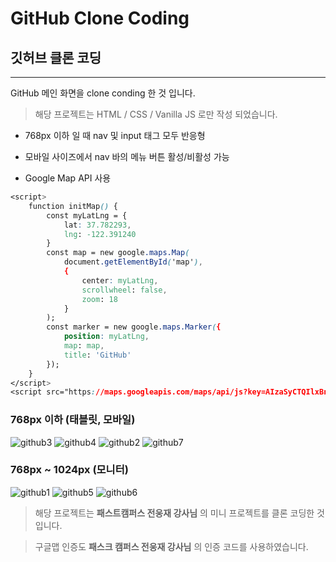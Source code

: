 # GitHub Clone Coding

## 깃허브 클론 코딩

---

GitHub 메인 화면을 clone conding 한 것 입니다.

> 해당 프로젝트는 HTML / CSS / Vanilla JS 로만 작성 되었습니다.

- 768px 이하 일 때 nav 및 input 태그 모두 반응형

- 모바일 사이즈에서 nav 바의 메뉴 버튼 활성/비활성 가능

- Google Map API 사용

```css
<script>
    function initMap() {
        const myLatLng = {
            lat: 37.782293,
            lng: -122.391240
        }
        const map = new google.maps.Map(
            document.getElementById('map'),
            {
                center: myLatLng,
                scrollwheel: false,
                zoom: 18
            }
        );
        const marker = new google.maps.Marker({
            position: myLatLng,
            map: map,
            title: 'GitHub'
        });
    }
</script>
<script src="https://maps.googleapis.com/maps/api/js?key=AIzaSyCTQIlxBn5AfKGvsfJiormAE1esN3fcCkg&callback=initMap" async defer></script>
```

### 768px 이하 (태블릿, 모바일)

![github3](https://user-images.githubusercontent.com/60214107/105949272-c6748380-60af-11eb-94d6-286c9bd73a46.PNG)
![github4](https://user-images.githubusercontent.com/60214107/105949276-c7a5b080-60af-11eb-9c6e-b92d44a93a16.PNG)
![github2](https://user-images.githubusercontent.com/60214107/105949440-09cef200-60b0-11eb-9480-60763737033a.PNG)
![github7](https://user-images.githubusercontent.com/60214107/105949839-bad58c80-60b0-11eb-8474-fcf73e4668ae.PNG)

### 768px ~ 1024px (모니터)

![github1](https://user-images.githubusercontent.com/60214107/105949278-c83e4700-60af-11eb-9377-08da79fe3ac1.PNG)
![github5](https://user-images.githubusercontent.com/60214107/105949609-4995d980-60b0-11eb-9737-60e733be149b.PNG)
![github6](https://user-images.githubusercontent.com/60214107/105949613-4b5f9d00-60b0-11eb-801b-98c55eb53c58.PNG)

> 해당 프로젝트는 **패스트캠퍼스 전웅재 강사님** 의 미니 프로젝트를 클론 코딩한 것입니다.

> 구글맵 인증도 **패스크 캠퍼스 전웅재 강사님** 의 인증 코드를 사용하였습니다.
